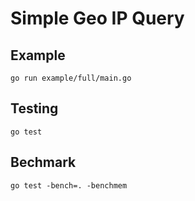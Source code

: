 # Simple Geo IP Query

## Example

```shell
go run example/full/main.go
```

## Testing

```shell
go test
```

## Bechmark

```shell
go test -bench=. -benchmem
```
